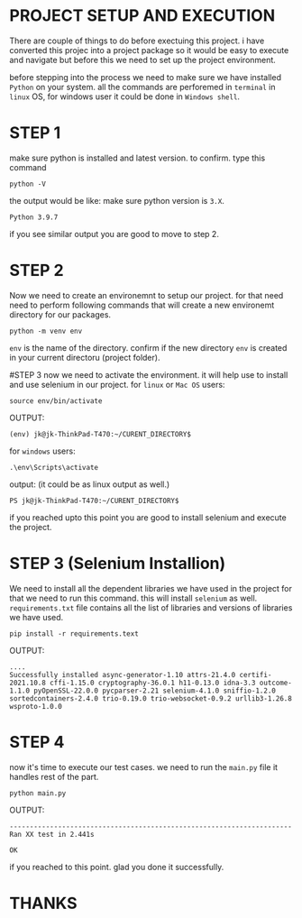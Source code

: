 # PROJECT SETUP AND EXECUTION


There are couple of things to do before exectuing this project.  i have converted this projec into a 
project package so it would be easy to execute and navigate but before this we need to set up the 
project environment.

before stepping into the process we need to make sure we have installed `Python` on your system. 
all the commands are perforemed in  `terminal` in `linux` OS, for windows user it could be done in `Windows shell`.


# STEP 1
make sure python is installed and latest version. to confirm. type this command
        
    python -V

the output would be like: make sure python version is `3.X`.
    
    Python 3.9.7

if you see similar output you are good to move to step 2.

# STEP 2
Now we need to create an environemnt to setup our project. for that need need to perform following commands that will create a new environemt directory for our packages. 

    python -m venv env

`env` is the name of the directory. confirm if the new  directory `env` is created in your current directoru (project folder). 

#STEP 3
now we need to activate the environment. it will help use to install and use selenium in our project. 
for `linux` or `Mac OS` users:

    source env/bin/activate

OUTPUT:

    (env) jk@jk-ThinkPad-T470:~/CURENT_DIRECTORY$ 

for `windows`  users:

    .\env\Scripts\activate

output: (it could be as linux output as well.)

    PS jk@jk-ThinkPad-T470:~/CURENT_DIRECTORY$ 


if you reached upto this point you are good to install selenium and execute the project.


# STEP 3 (Selenium Installion)
We need to install all the dependent libraries we have used in the project for that we need to run this command. this will install `selenium` as well. `requirements.txt` file contains all the list of libraries and versions of libraries we have used.


    pip install -r requirements.text


OUTPUT:

    .... 
    Successfully installed async-generator-1.10 attrs-21.4.0 certifi-2021.10.8 cffi-1.15.0 cryptography-36.0.1 h11-0.13.0 idna-3.3 outcome-1.1.0 pyOpenSSL-22.0.0 pycparser-2.21 selenium-4.1.0 sniffio-1.2.0 sortedcontainers-2.4.0 trio-0.19.0 trio-websocket-0.9.2 urllib3-1.26.8 wsproto-1.0.0


# STEP 4
now it's time to execute our test cases. we need to run the `main.py` file it handles rest of the part.


    python main.py

OUTPUT:

    ----------------------------------------------------------------------
    Ran XX test in 2.441s

    OK

if you reached to this point. glad you done it successfully.

# THANKS
